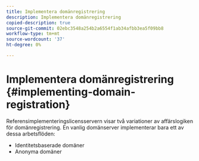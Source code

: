 ```yaml
---
title: Implementera domänregistrering
description: Implementera domänregistrering
copied-description: true
source-git-commit: 02ebc3548a254b2a6554f1ab34afbb3ea5f09bb8
workflow-type: tm+mt
source-wordcount: '37'
ht-degree: 0%

---
```


# Implementera domänregistrering {#implementing-domain-registration}

Referensimplementeringslicensservern visar två variationer av affärslogiken för domänregistrering. En vanlig domänserver implementerar bara ett av dessa arbetsflöden:

* Identitetsbaserade domäner
* Anonyma domäner
